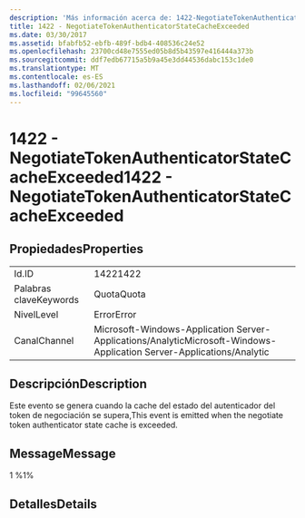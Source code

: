 ```yaml
---
description: 'Más información acerca de: 1422-NegotiateTokenAuthenticatorStateCacheExceeded'
title: 1422 - NegotiateTokenAuthenticatorStateCacheExceeded
ms.date: 03/30/2017
ms.assetid: bfabfb52-ebfb-489f-bdb4-408536c24e52
ms.openlocfilehash: 23700cd48e7555ed05b8d5b43597e416444a373b
ms.sourcegitcommit: ddf7edb67715a5b9a45e3dd44536dabc153c1de0
ms.translationtype: MT
ms.contentlocale: es-ES
ms.lasthandoff: 02/06/2021
ms.locfileid: "99645560"
---
```

# <a name="1422---negotiatetokenauthenticatorstatecacheexceeded"></a><span data-ttu-id="fde6d-103">1422 - NegotiateTokenAuthenticatorStateCacheExceeded</span><span class="sxs-lookup"><span data-stu-id="fde6d-103">1422 - NegotiateTokenAuthenticatorStateCacheExceeded</span></span>

## <a name="properties"></a><span data-ttu-id="fde6d-104">Propiedades</span><span class="sxs-lookup"><span data-stu-id="fde6d-104">Properties</span></span>  
  
|||  
|-|-|  
|<span data-ttu-id="fde6d-105">Id.</span><span class="sxs-lookup"><span data-stu-id="fde6d-105">ID</span></span>|<span data-ttu-id="fde6d-106">1422</span><span class="sxs-lookup"><span data-stu-id="fde6d-106">1422</span></span>|  
|<span data-ttu-id="fde6d-107">Palabras clave</span><span class="sxs-lookup"><span data-stu-id="fde6d-107">Keywords</span></span>|<span data-ttu-id="fde6d-108">Quota</span><span class="sxs-lookup"><span data-stu-id="fde6d-108">Quota</span></span>|  
|<span data-ttu-id="fde6d-109">Nivel</span><span class="sxs-lookup"><span data-stu-id="fde6d-109">Level</span></span>|<span data-ttu-id="fde6d-110">Error</span><span class="sxs-lookup"><span data-stu-id="fde6d-110">Error</span></span>|  
|<span data-ttu-id="fde6d-111">Canal</span><span class="sxs-lookup"><span data-stu-id="fde6d-111">Channel</span></span>|<span data-ttu-id="fde6d-112">Microsoft-Windows-Application Server-Applications/Analytic</span><span class="sxs-lookup"><span data-stu-id="fde6d-112">Microsoft-Windows-Application Server-Applications/Analytic</span></span>|  
  
## <a name="description"></a><span data-ttu-id="fde6d-113">Descripción</span><span class="sxs-lookup"><span data-stu-id="fde6d-113">Description</span></span>  

 <span data-ttu-id="fde6d-114">Este evento se genera cuando la cache del estado del autenticador del token de negociación se supera,</span><span class="sxs-lookup"><span data-stu-id="fde6d-114">This event is emitted when the negotiate token authenticator state cache is exceeded.</span></span>  
  
## <a name="message"></a><span data-ttu-id="fde6d-115">Message</span><span class="sxs-lookup"><span data-stu-id="fde6d-115">Message</span></span>  

 <span data-ttu-id="fde6d-116">1 %</span><span class="sxs-lookup"><span data-stu-id="fde6d-116">1%</span></span>  
  
## <a name="details"></a><span data-ttu-id="fde6d-117">Detalles</span><span class="sxs-lookup"><span data-stu-id="fde6d-117">Details</span></span>
